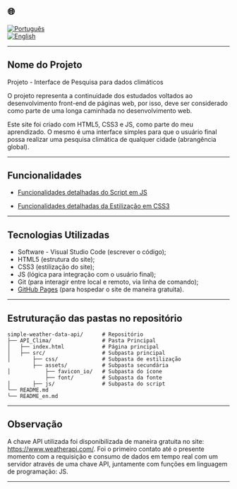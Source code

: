 ## 🌐
[![Português](https://img.shields.io/badge/-Português-green)](README.md)  
[![English](https://img.shields.io/badge/-English-blue)](README_en.md)

---

## Nome do Projeto

Projeto - Interface de Pesquisa para dados climáticos 

O projeto representa a continuidade dos estudados voltados ao desenvolvimento front-end de páginas web, por isso,
deve ser considerado como parte de uma longa caminhada no desenvolvimento web.

Este site foi criado com HTML5, CSS3 e JS, como parte do meu aprendizado.
O mesmo é uma interface simples para que o usuário final possa realizar uma pesquisa climática de qualquer cidade (abrangência global).

---

## Funcionalidades

- [Funcionalidades detalhadas do Script em JS](./src/README_js_explicacao.md)
  
- [Funcionalidades detalhadas da Estilização em CSS3](./src/README_css_explicacao.md)

---

## Tecnologias Utilizadas

- Software - Visual Studio Code (escrever o código);
- HTML5 (estrutura do site);
- CSS3 (estilização do site);
- JS (lógica para integração com o usuário final);
- Git (para interagir entre local e remoto, via linha de comando);
- [GitHub Pages](https://pages.github.com/) (para hospedar o site de maneira gratuita).

---

## Estruturação das pastas no repositório
```
simple-weather-data-api/      # Repositório
├── API_Clima/                # Pasta Principal
│   ├── index.html            # Página principal
│   ├── src/                  # Subpasta principal
│       ├── css/              # Subpasta de estilização
        ├── assets/           # Subpasta secundária           
│           ├── favicon_io/   # Subpasta do ícone
            ├── font/         # Subpasta da fonte         
│       ├── js/               # Subpasta do script              
└── README.md
└── README_en.md
```

---

## Observação

A chave API utilizada foi disponibilizada de maneira gratuita no site: https://www.weatherapi.com/. Foi o primeiro contato até o presente
momento com a requisição e consumo de dados em tempo real com um servidor através de uma chave API, juntamente com funções em linguagem de programação: JS.

---